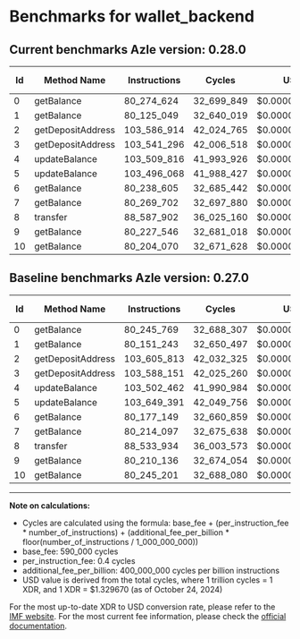 # Benchmarks for wallet_backend

## Current benchmarks Azle version: 0.28.0

| Id  | Method Name       | Instructions | Cycles     | USD           | USD/Million Calls | Change                              |
| --- | ----------------- | ------------ | ---------- | ------------- | ----------------- | ----------------------------------- |
| 0   | getBalance        | 80_274_624   | 32_699_849 | $0.0000434800 | $43.48            | <font color="red">+28_855</font>    |
| 1   | getBalance        | 80_125_049   | 32_640_019 | $0.0000434005 | $43.40            | <font color="green">-26_194</font>  |
| 2   | getDepositAddress | 103_586_914  | 42_024_765 | $0.0000558791 | $55.87            | <font color="green">-18_899</font>  |
| 3   | getDepositAddress | 103_541_296  | 42_006_518 | $0.0000558548 | $55.85            | <font color="green">-46_855</font>  |
| 4   | updateBalance     | 103_509_816  | 41_993_926 | $0.0000558381 | $55.83            | <font color="red">+7_354</font>     |
| 5   | updateBalance     | 103_496_068  | 41_988_427 | $0.0000558308 | $55.83            | <font color="green">-153_323</font> |
| 6   | getBalance        | 80_238_605   | 32_685_442 | $0.0000434609 | $43.46            | <font color="red">+61_456</font>    |
| 7   | getBalance        | 80_269_702   | 32_697_880 | $0.0000434774 | $43.47            | <font color="red">+55_605</font>    |
| 8   | transfer          | 88_587_902   | 36_025_160 | $0.0000479016 | $47.90            | <font color="red">+53_968</font>    |
| 9   | getBalance        | 80_227_546   | 32_681_018 | $0.0000434550 | $43.45            | <font color="red">+17_410</font>    |
| 10  | getBalance        | 80_204_070   | 32_671_628 | $0.0000434425 | $43.44            | <font color="green">-41_131</font>  |

## Baseline benchmarks Azle version: 0.27.0

| Id  | Method Name       | Instructions | Cycles     | USD           | USD/Million Calls |
| --- | ----------------- | ------------ | ---------- | ------------- | ----------------- |
| 0   | getBalance        | 80_245_769   | 32_688_307 | $0.0000434647 | $43.46            |
| 1   | getBalance        | 80_151_243   | 32_650_497 | $0.0000434144 | $43.41            |
| 2   | getDepositAddress | 103_605_813  | 42_032_325 | $0.0000558891 | $55.88            |
| 3   | getDepositAddress | 103_588_151  | 42_025_260 | $0.0000558797 | $55.87            |
| 4   | updateBalance     | 103_502_462  | 41_990_984 | $0.0000558342 | $55.83            |
| 5   | updateBalance     | 103_649_391  | 42_049_756 | $0.0000559123 | $55.91            |
| 6   | getBalance        | 80_177_149   | 32_660_859 | $0.0000434282 | $43.42            |
| 7   | getBalance        | 80_214_097   | 32_675_638 | $0.0000434478 | $43.44            |
| 8   | transfer          | 88_533_934   | 36_003_573 | $0.0000478729 | $47.87            |
| 9   | getBalance        | 80_210_136   | 32_674_054 | $0.0000434457 | $43.44            |
| 10  | getBalance        | 80_245_201   | 32_688_080 | $0.0000434644 | $43.46            |

---

**Note on calculations:**

- Cycles are calculated using the formula: base_fee + (per_instruction_fee \* number_of_instructions) + (additional_fee_per_billion \* floor(number_of_instructions / 1_000_000_000))
- base_fee: 590_000 cycles
- per_instruction_fee: 0.4 cycles
- additional_fee_per_billion: 400_000_000 cycles per billion instructions
- USD value is derived from the total cycles, where 1 trillion cycles = 1 XDR, and 1 XDR = $1.329670 (as of October 24, 2024)

For the most up-to-date XDR to USD conversion rate, please refer to the [IMF website](https://www.imf.org/external/np/fin/data/rms_sdrv.aspx).
For the most current fee information, please check the [official documentation](https://internetcomputer.org/docs/current/developer-docs/gas-cost#execution).

